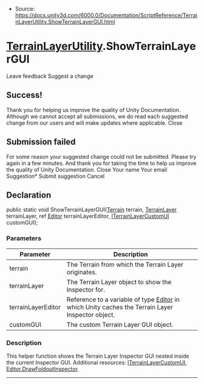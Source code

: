 * Source: https://docs.unity3d.com/6000.0/Documentation/ScriptReference/TerrainLayerUtility.ShowTerrainLayerGUI.html

#  [TerrainLayerUtility](https://docs.unity3d.com/6000.0/Documentation/ScriptReference/TerrainLayerUtility.html).ShowTerrainLayerGUI
Leave feedback
Suggest a change
## Success!
Thank you for helping us improve the quality of Unity Documentation. Although we cannot accept all submissions, we do read each suggested change from our users and will make updates where applicable.
Close
## Submission failed
For some reason your suggested change could not be submitted. Please <a>try again</a> in a few minutes. And thank you for taking the time to help us improve the quality of Unity Documentation.
Close
Your name Your email Suggestion* Submit suggestion
Cancel
## Declaration
public static void ShowTerrainLayerGUI([Terrain](https://docs.unity3d.com/6000.0/Documentation/ScriptReference/Terrain.html) terrain, [TerrainLayer](https://docs.unity3d.com/6000.0/Documentation/ScriptReference/TerrainLayer.html) terrainLayer, ref [Editor](https://docs.unity3d.com/6000.0/Documentation/ScriptReference/Editor.html) terrainLayerEditor, [ITerrainLayerCustomUI](https://docs.unity3d.com/6000.0/Documentation/ScriptReference/ITerrainLayerCustomUI.html) customGUI); 
### Parameters
Parameter | Description  
---|---  
terrain | The Terrain from which the Terrain Layer originates.  
terrainLayer | The Terrain Layer object to show the Inspector for.  
terrainLayerEditor | Reference to a variable of type [Editor](https://docs.unity3d.com/6000.0/Documentation/ScriptReference/Editor.html) in which Unity caches the Terrain Layer Inspector object.  
customGUI | The custom Terrain Layer GUI object.  
### Description
This helper function shows the Terrain Layer Inspector GUI nested inside the current Inspector GUI.
Additional resources: [ITerrainLayerCustomUI](https://docs.unity3d.com/6000.0/Documentation/ScriptReference/ITerrainLayerCustomUI.html), [Editor.DrawFoldoutInspector](https://docs.unity3d.com/6000.0/Documentation/ScriptReference/Editor.DrawFoldoutInspector.html).
* * *
